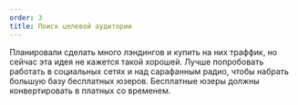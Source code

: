 ```yaml
---
order: 3
title: Поиск целевой аудитории
---
```


Планировали сделать много лэндингов и купить на них траффик, но сейчас эта идея не кажется такой хорошей. Лучше попробовать работать в социальных сетях и над сарафанным радио, чтобы набрать большую базу бесплатных юзеров. Бесплатные юзеры должны конвертировать в платных со временем.